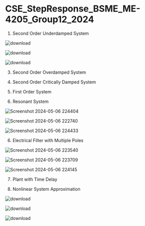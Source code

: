 # CSE_StepResponse_BSME_ME-4205_Group12_2024

1. Second Order Underdamped System
   
![download](https://github.com/trinadilag/CSE_StepResponse_BSME_ME-4205_Group12_2024/assets/159035926/29cddc8f-8356-4cf5-8e08-5f1847b12008)

![download](https://github.com/trinadilag/CSE_StepResponse_BSME_ME-4205_Group12_2024/assets/159035926/1b7a276d-182b-478e-a88e-ded110babde6)

![download](https://github.com/trinadilag/CSE_StepResponse_BSME_ME-4205_Group12_2024/assets/159035926/91549e71-b594-4f19-a9b6-e72443b7f495)

3. Second Order Overdamped System


4. Second Order Critically Damped System


5. First Order System


6. Resonant System

![Screenshot 2024-05-06 224404](https://github.com/trinadilag/CSE_StepResponse_BSME_ME-4205_Group12_2024/assets/159030152/ff62d44e-b305-4448-bcc0-892cece3adc7)

![Screenshot 2024-05-06 222740](https://github.com/trinadilag/CSE_StepResponse_BSME_ME-4205_Group12_2024/assets/159030152/0e30f691-d8c7-49cb-acc0-85b5326c36b6)

![Screenshot 2024-05-06 224433](https://github.com/trinadilag/CSE_StepResponse_BSME_ME-4205_Group12_2024/assets/159030152/f8867f92-4224-4e93-954c-9cc1657a7aae)


6. Electrical Filter with Multiple Poles

![Screenshot 2024-05-06 223540](https://github.com/trinadilag/CSE_StepResponse_BSME_ME-4205_Group12_2024/assets/159030152/519be9f0-7b54-42ed-9769-584ce55b6609)

![Screenshot 2024-05-06 223709](https://github.com/trinadilag/CSE_StepResponse_BSME_ME-4205_Group12_2024/assets/159030152/8f1f3553-8338-48e8-8ccb-1be31f2c6b6f)

![Screenshot 2024-05-06 224145](https://github.com/trinadilag/CSE_StepResponse_BSME_ME-4205_Group12_2024/assets/159030152/58da8590-c9a1-4872-be25-b0330ac1975b)


7. Plant with Time Delay


8. Nonlinear System Approximation

![download](https://github.com/trinadilag/CSE_StepResponse_BSME_ME-4205_Group12_2024/assets/159035926/cc8d4fab-eb30-4fa4-9dbc-605f5db7b8d0)

![download](https://github.com/trinadilag/CSE_StepResponse_BSME_ME-4205_Group12_2024/assets/159035926/acc29151-6524-41cd-9da4-40d8b57c06b4)

![download](https://github.com/trinadilag/CSE_StepResponse_BSME_ME-4205_Group12_2024/assets/159035926/56533697-9f70-4b7f-8275-e73dc6c5300a)
